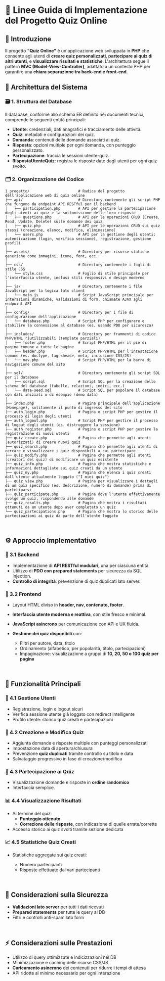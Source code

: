 # 📘 Linee Guida di Implementazione del Progetto **Quiz Online**

## 📌 Introduzione

Il progetto **"Quiz Online"** è un'applicazione web sviluppata in **PHP** che consente agli utenti di **creare quiz personalizzati**, **partecipare ai quiz di altri utenti**, e **visualizzare risultati e statistiche**.
L'architettura segue il pattern **MVC (Model-View-Controller)**, adattato a un contesto PHP per garantire una **chiara separazione tra back-end e front-end**.

## 🧱 Architettura del Sistema

### 🗃️ 1. Struttura del Database

Il database, conforme allo schema ER definito nei documenti tecnici, comprende le seguenti entità principali:

* **Utente**: credenziali, dati anagrafici e tracciamento delle attività.
* **Quiz**: metadati e configurazioni dei quiz.
* **Domanda**: contenuti delle domande associati ai quiz.
* **Risposta**: opzioni multiple per ogni domanda, con punteggio personalizzato.
* **Partecipazione**: traccia le sessioni utente-quiz.
* **RispostaUtenteQuiz**: registra le risposte date dagli utenti per ogni quiz svolto.

### 🗂️ 2. Organizzazione del Codice

```
1_progetto/                      # Radice del progetto dell'applicazione web di quiz online
├── api/                         # Directory contenente gli script PHP che fungono da endpoint API RESTful per il backend
│   ├── participation.php        # API per gestire la partecipazione degli utenti ai quiz e la sottomissione delle loro risposte
│   ├── questions.php            # API per le operazioni CRUD (Create, Read, Update, Delete) sulle domande dei quiz
│   ├── quiz.php                 # API per le operazioni CRUD sui quiz stessi (creazione, elenco, modifica, eliminazione)
│   └── users.php                # API per la gestione degli utenti: autenticazione (login, verifica sessione), registrazione, gestione profili
│
├── assets/                      # Directory per risorse statiche generiche come immagini, icone, font, ecc.
│
├── css/                         # Directory contenente i fogli di stile CSS
│   └── style.css                # Foglio di stile principale per l'interfaccia utente, inclusi stili responsivi e design moderno
│
├── js/                          # Directory contenente i file JavaScript per la logica lato client
│   └── main.js                  # Script JavaScript principale per interazioni dinamiche, validazioni di form, chiamate AJAX agli endpoint API
│
├── config/                      # Directory per i file di configurazione dell'applicazione
│   └── database.php             # Script PHP per configurare e stabilire la connessione al database (es. usando PDO per sicurezza)
│
├── includes/                    # Directory per frammenti di codice PHP/HTML riutilizzabili (template parziali)
│   ├── footer.php               # Script PHP/HTML per il piè di pagina comune a tutte le pagine
│   ├── header.php               # Script PHP/HTML per l'intestazione comune (es. doctype, tag <head>, meta, inclusione CSS/JS)
│   └── nav.php                  # Script PHP/HTML per la barra di navigazione comune del sito
│
├── sql/                         # Directory contenente gli script SQL per il database
│   ├── script.sql               # Script SQL per la creazione dello schema del database (tabelle, relazioni, indici, ecc.)
│   └── data-seed.sql            # Script SQL per popolare il database con dati iniziali o di esempio (demo data)
│
├── index.php                    # Pagina principale dell'applicazione (Homepage), solitamente il punto di ingresso del sito
├── auth_login.php               # Pagina o script PHP per gestire il processo di login degli utenti
├── auth_logout.php              # Script PHP per gestire il processo di logout degli utenti (es. distruggere la sessione)
├── auth_register.php            # Pagina o script PHP per gestire la registrazione di nuovi utenti
├── quiz_create.php              # Pagina che permette agli utenti (autorizzati) di creare nuovi quiz
├── quiz_search.php              # Pagina che permette agli utenti di cercare e visualizzare i quiz disponibili a cui partecipare
├── quiz_modify.php              # Pagina che permette agli utenti (creatori del quiz) di modificare un quiz esistente
├── quiz_info.php                # Pagina che mostra statistiche e informazioni dettagliate sui quiz creati da un utente
├── quiz_my.php                  # Pagina che elenca i quiz creati dall'utente attualmente loggato ("I miei quiz")
├── quiz_view.php                # Pagina per visualizzare i dettagli di un quiz specifico (es. descrizione, numero di domande) prima di parteciparvi
├── quiz_participate.php         # Pagina dove l'utente effettivamente svolge un quiz, rispondendo alle domande
├── quiz_results.php             # Pagina che mostra i risultati ottenuti da un utente dopo aver completato un quiz
└── quiz_partecipations.php      # Pagina che mostra lo storico delle partecipazioni ai quiz da parte dell'utente loggato
```

&nbsp;

## ⚙️ Approccio Implementativo

### 🔧 3.1 Backend

* Implementazione di **API RESTful modulari**, una per ciascuna entità.
* Utilizzo di **PDO con prepared statements** per sicurezza da SQL Injection.
* **Controllo di integrità**: prevenzione di quiz duplicati lato server.

### 🎨 3.2 Frontend

* Layout HTML diviso in **header, nav, contenuto, footer**.
* **Interfaccia utente moderna e reattiva**, con stile fresco e minimal.
* **JavaScript asincrono** per comunicazione con API e UX fluida.
* **Gestione dei quiz disponibili** con:

  * Filtri per autore, data, titolo
  * Ordinamento (alfabetico, per popolarità, titolo, partecipazioni)
  * Impaginazione: visualizzazione a gruppi di **10, 20, 50 o 100 quiz per pagina**

&nbsp;

## 🚀 Funzionalità Principali

### 👤 4.1 Gestione Utenti

* Registrazione, login e logout sicuri
* Verifica sessione utente già loggato con redirect intelligente
* Profilo utente: storico quiz creati e partecipazioni

### 📝 4.2 Creazione e Modifica Quiz

* Aggiunta domande e risposte multiple con punteggi personalizzati
* Impostazione data di apertura/chiusura
* Prevenzione **quiz duplicati** tramite controllo su titolo e data
* Salvataggio progressivo in fase di creazione/modifica

### 🧩 4.3 Partecipazione ai Quiz

* Visualizzazione domande e risposte in **ordine randomico**
* Interfaccia semplice.

### 📊 4.4 Visualizzazione Risultati

* Al termine del quiz:
  * **Punteggio ottenuto**
  * **Correzione delle risposte**, con indicazione di quelle errate/corrette
* Accesso storico ai quiz svolti tramite sezione dedicata

### 📈 4.5 Statistiche Quiz Creati

* Statistiche aggregate sui quiz creati:

  * Numero partecipanti
  * Risposte effettuate dai vari partecipanti

&nbsp;

## 🔐 Considerazioni sulla Sicurezza

* **Validazioni lato server** per tutti i dati ricevuti
* **Prepared statements** per tutte le query al DB
* Filtri e controlli anti-spam lato form

&nbsp;

## ⚡ Considerazioni sulle Prestazioni

* Utilizzo di query ottimizzate e indicizzazioni nel DB
* Minimizzazione e caching delle risorse CSS/JS
* **Caricamento asincrono** dei contenuti per ridurre i tempi di attesa
* API ridotte al minimo necessario per ogni interazione
